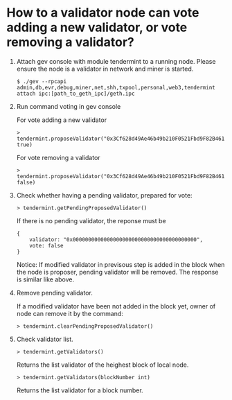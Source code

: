 # How to a validator node can vote adding a new validator, or vote removing a validator?

1. Attach gev console with module tendermint to a running node. Please ensure the node is a validator in network and miner is started.
    ```shell
    $ ./gev --rpcapi admin,db,evr,debug,miner,net,shh,txpool,personal,web3,tendermint attach ipc:[path_to_geth_ipc]/geth.ipc     
    ```

2. Run command voting in gev console 

    For vote adding a new validator

    ```shell
    > tendermint.proposeValidator("0x3Cf628d49Ae46b49b210F0521Fbd9F82B461A9E1", true)
    ```

    For vote removing a validator
    ```shell
    > tendermint.proposeValidator("0x3Cf628d49Ae46b49b210F0521Fbd9F82B461A9E1", false)
    ```

3. Check whether having a pending validator, prepared for vote:

    ```shell
    > tendermint.getPendingProposedValidator()
    ```

    If there is no pending validator, the reponse must be
    ```
    {
        validator: "0x0000000000000000000000000000000000000000",
        vote: false
    }
    ```

    Notice: If modified validator in previsous step is added in the block when the node is proposer, pending validator will be removed. The response is similar like above.

4. Remove pending validator.

    If a modified validator have been not added in the block yet, owner of node can remove it by the command:
    ```shell
    > tendermint.clearPendingProposedValidator()
    ```

5. Check validator list.

    ```shell
    > tendermint.getValidators()
    ```

    Returns the list validator of the heighest block of local node. 

    ```shell
    > tendermint.getValidators(blockNumber int)
    ```

    Returns the list validator for a block number. 
